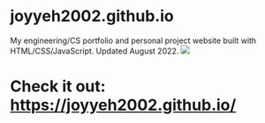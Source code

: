 # joyyeh2002.github.io
My engineering/CS portfolio and personal project website built with HTML/CSS/JavaScript.
Updated August 2022.
![](https://cdn.discordapp.com/attachments/918977316875558912/1024281285297963018/my_website_thumbnail.PNG)
# Check it out: https://joyyeh2002.github.io/
